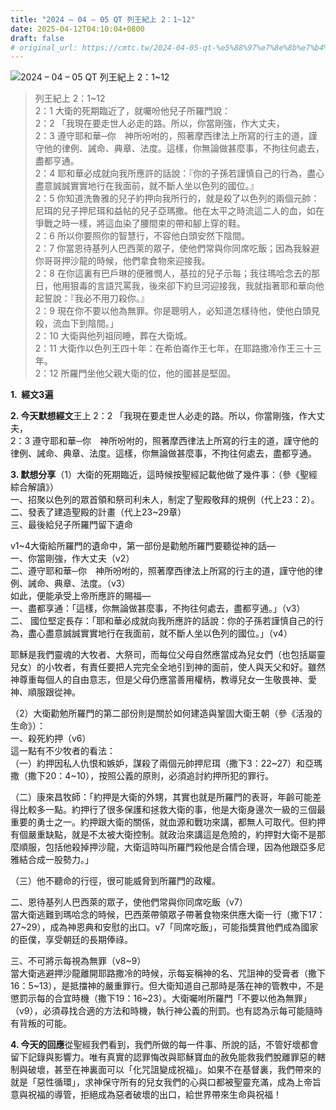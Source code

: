 ```yaml
---
title: "2024 – 04 – 05 QT 列王紀上 2：1~12"
date: 2025-04-12T04:10:04+0800
draft: false
# original_url: https://cmtc.tw/2024-04-05-qt-%e5%88%97%e7%8e%8b%e7%b4%80%e4%b8%8a-2%ef%bc%9a112
---
```


![2024 – 04 – 05 QT 列王紀上 2：1\~12](/images/qt.jpg  "2024 – 04 – 05 QT 列王紀上 2：1\~12")

> 列王紀上 2：1\~12  
> 2：1 大衛的死期臨近了，就囑吩他兒子所羅門說：  
> 2：2 「我現在要走世人必走的路。所以，你當剛強，作大丈夫，  
> 2：3 遵守耶和華─你　神所吩咐的，照著摩西律法上所寫的行主的道，謹守他的律例、誡命、典章、法度。這樣，你無論做甚麼事，不拘往何處去，盡都亨通。  
> 2：4 耶和華必成就向我所應許的話說：『你的子孫若謹慎自己的行為，盡心盡意誠誠實實地行在我面前，就不斷人坐以色列的國位。』  
> 2：5 你知道洗魯雅的兒子約押向我所行的，就是殺了以色列的兩個元帥：尼珥的兒子押尼珥和益帖的兒子亞瑪撒。他在太平之時流這二人的血，如在爭戰之時一樣，將這血染了腰間束的帶和腳上穿的鞋。  
> 2：6 所以你要照你的智慧行，不容他白頭安然下陰間。  
> 2：7 你當恩待基列人巴西萊的眾子，使他們常與你同席吃飯；因為我躲避你哥哥押沙龍的時候，他們拿食物來迎接我。  
> 2：8 在你這裏有巴戶琳的便雅憫人，基拉的兒子示每；我往瑪哈念去的那日，他用狠毒的言語咒罵我，後來卻下約旦河迎接我，我就指著耶和華向他起誓說：『我必不用刀殺你。』  
> 2：9 現在你不要以他為無罪。你是聰明人，必知道怎樣待他，使他白頭見殺，流血下到陰間。」  
> 2：10 大衛與他列祖同睡，葬在大衛城。  
> 2：11 大衛作以色列王四十年：在希伯崙作王七年，在耶路撒冷作王三十三年。  
> 2：12 所羅門坐他父親大衛的位，他的國甚是堅固。

**1.  經文3遍**

**2. 今天默想經文**王上 2：2 「我現在要走世人必走的路。所以，你當剛強，作大丈夫，  
2：3 遵守耶和華─你　神所吩咐的，照著摩西律法上所寫的行主的道，謹守他的律例、誡命、典章、法度。這樣，你無論做甚麼事，不拘往何處去，盡都亨通。

**3. 默想分享**（1）大衛的死期臨近，這時候按聖經記載他做了幾件事：（參《聖經綜合解讀》）  
一、招聚以色列的眾首領和祭司利未人，制定了聖殿敬拜的規例（代上23：2）。  
二、發表了建造聖殿的計畫（代上23\~29章）  
三、最後給兒子所羅門留下遺命

v1\~4大衛給所羅門的遺命中，第一部份是勸勉所羅門要聽從神的話—  
一、你當剛強，作大丈夫（v2）  
二、遵守耶和華─你　神所吩咐的，照著摩西律法上所寫的行主的道，謹守他的律例、誡命、典章、法度。（v3）  
如此，便能承受上帝所應許的賜福—  
一、盡都享通：「這樣，你無論做甚麼事，不拘往何處去，盡都亨通。」（v3）  
二、 國位堅定長存：「耶和華必成就向我所應許的話說：你的子孫若謹慎自己的行為，盡心盡意誠誠實實地行在我面前，就不斷人坐以色列的國位。」（v4）

耶穌是我們靈魂的大牧者、大祭司，而每位父母自然應當成為兒女們（也包括屬靈兒女）的小牧者，有責任要把人完完全全地引到神的面前，使人與天父和好。雖然神尊重每個人的自由意志，但是父母仍應當善用權柄，教導兒女一生敬畏神、愛神、順服跟從神。

（2）大衛勸勉所羅門的第二部份則是關於如何建造與鞏固大衛王朝（參《活潑的生命》）：  
一、殺死約押（v6）  
這一點有不少牧者的看法：  
（一）約押因私人仇恨和嫉妒，謀殺了兩個元帥押尼珥（撒下3：22\~27）和亞瑪撒（撒下20：4\~10），按照公義的原則，必須追討約押所犯的罪行。

（二）康來昌牧師：「約押是大衛的外甥，其實也就是所羅門的表哥，年齡可能差得比較多一點。約押行了很多保護和拯救大衛的事，他是大衛身邊次一級的三個最重要的勇士之一。約押跟大衛的關係，就血源和戰功來講，都無人可取代。但約押有個嚴重缺點，就是不太被大衛控制。就政治來講這是危險的，約押對大衛不是那麼順服，包括他殺掉押沙龍，大衛這時叫所羅門殺他是合情合理，因為他跟亞多尼雅結合成一股勢力。」

（三）他不聽命的行徑，很可能威脅到所羅門的政權。

二、恩待基列人巴西萊的眾子，使他們常與你同席吃飯（v7）  
當大衛逃難到瑪哈念的時候，巴西萊帶領眾子帶著食物來供應大衛一行（撒下17：27\~29），成為神恩典和安慰的出口。v7「同席吃飯」，可能指獎賞他們成為國家的臣僕，享受朝廷的長期俸祿。

三、不可將示每視為無罪（v8\~9）  
當大衛逃避押沙龍離開耶路撒冷的時候，示每妄稱神的名、咒詛神的受膏者（撒下16：5\~13），是抵擋神的嚴重罪行。但大衛知道自己那時是落在神的管教中，不是懲罰示每的合宜時機（撒下19：16\~23）。大衛囑咐所羅門「不要以他為無罪」（v9），必須尋找合適的方法和時機，執行神公義的刑罰。也有認為示每可能隨時有背叛的可能。

**4. 今天的回應**從聖經我們看到，我們所做的每一件事、所說的話，不管好壞都會留下記錄與影響力。唯有真實的認罪悔改與耶穌寶血的赦免能救我們脫離罪惡的轄制與破壞，甚至在神裏面可以「化咒詛變成祝福」。如果不在基督裏，我們帶來的就是「惡性循環」，求神保守所有的兒女我們的心與口都被聖靈充滿，成為上帝旨意與祝福的導管，拒絕成為惡者破壞的出口，給世界帶來生命與祝福！
